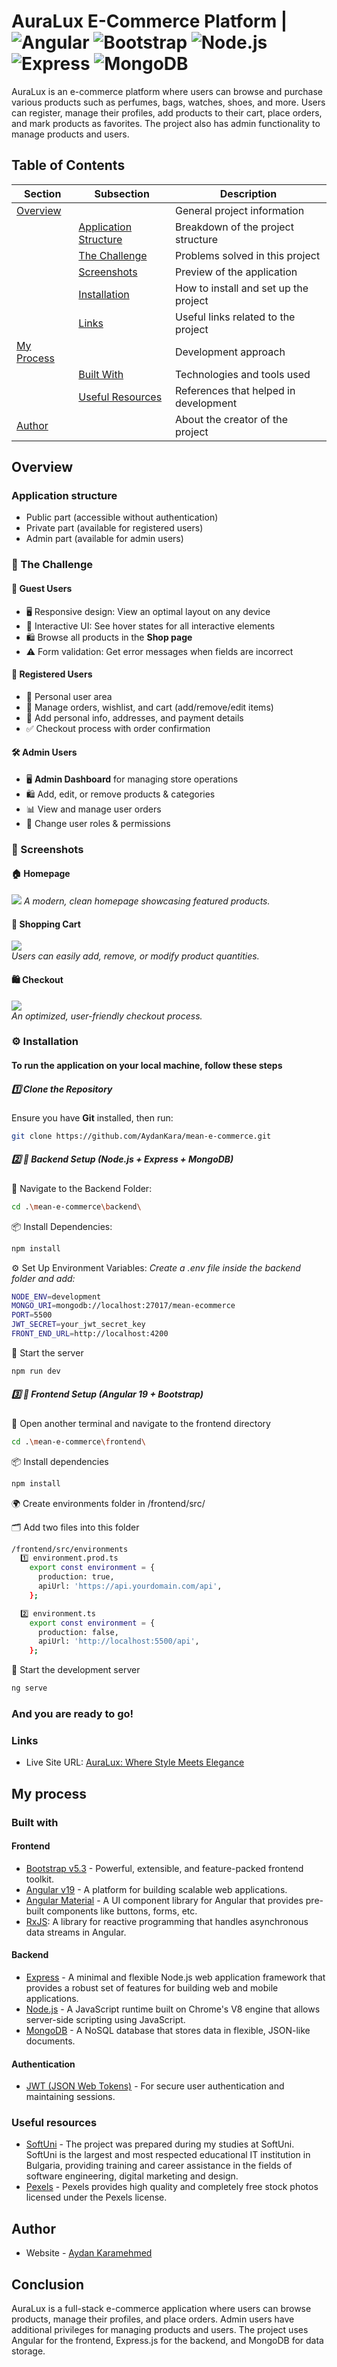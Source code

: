 # AuraLux E-Commerce Platform | ![Angular](https://img.shields.io/badge/Angular-v19-red) ![Bootstrap](https://img.shields.io/badge/Bootstrap-5.3-blue) ![Node.js](https://img.shields.io/badge/Node.js-20-green) ![Express](https://img.shields.io/badge/Express-v4-black) ![MongoDB](https://img.shields.io/badge/MongoDB-v7-00ED64)

<p>AuraLux is an e-commerce platform where users can browse and purchase various products such as perfumes, bags, watches, shoes, and more. Users can register, manage their profiles, add products to their cart, place orders, and mark products as favorites. The project also has admin functionality to manage products and users.</p>

## Table of Contents

| Section | Subsection | Description |
|---------|------------|-------------|
| [Overview](#overview) |  | General project information |
|  | [Application Structure](#application-structure) | Breakdown of the project structure |
|  | [The Challenge](#-the-challenge) | Problems solved in this project |
|  | [Screenshots](#-screenshots) | Preview of the application |
|  | [Installation](#%EF%B8%8F-installation) | How to install and set up the project |
|  | [Links](#links) | Useful links related to the project |
| [My Process](#my-process) |  | Development approach |
|  | [Built With](#built-with) | Technologies and tools used |
|  | [Useful Resources](#useful-resources) | References that helped in development |
| [Author](#author) |  | About the creator of the project |

## Overview

### Application structure

- Public part (accessible without authentication)
- Private part (available for registered users)
- Admin part (available for admin users)

### 🚀 The Challenge

#### 👤 Guest Users
- 🖥️ Responsive design: View an optimal layout on any device  
- 🎨 Interactive UI: See hover states for all interactive elements  
- 🛍️ Browse all products in the **Shop page**  
- ⚠️ Form validation: Get error messages when fields are incorrect  

#### 🔐 Registered Users  
- 👤 Personal user area  
- 🛒 Manage orders, wishlist, and cart (add/remove/edit items)  
- 📝 Add personal info, addresses, and payment details  
- ✅ Checkout process with order confirmation  

#### 🛠️ Admin Users  
- 🖥️ **Admin Dashboard** for managing store operations  
- 🛍️ Add, edit, or remove products & categories  
- 📊 View and manage user orders  
- 🔑 Change user roles & permissions  

### 📸 Screenshots

#### 🏠 Homepage  

![](/frontend/public/assets/desktop-preview.png)
_A modern, clean homepage showcasing featured products._

#### 🛒 Shopping Cart  
![](/frontend/public/assets/cart.png)  
_Users can easily add, remove, or modify product quantities._

#### 🛍️ Checkout  
![](/frontend/public/assets/checkout.png)  
_An optimized, user-friendly checkout process._

### ⚙️ Installation

#### To run the application on your local machine, follow these steps

##### 1️⃣ Clone the Repository
Ensure you have **Git** installed, then run:

```bash
git clone https://github.com/AydanKara/mean-e-commerce.git
```

##### 2️⃣ 🔧 Backend Setup (Node.js + Express + MongoDB)
  📂 Navigate to the Backend Folder:

  ```bash
  cd .\mean-e-commerce\backend\
  ```

  📦 Install Dependencies:
  ```bash
  npm install
   ```

   ⚙️ Set Up Environment Variables:
    _Create a .env file inside the backend folder and add:_
    
   ```bash
   NODE_ENV=development
   MONGO_URI=mongodb://localhost:27017/mean-ecommerce
   PORT=5500
   JWT_SECRET=your_jwt_secret_key
   FRONT_END_URL=http://localhost:4200
   ```

   🚀 Start the server

   ```bash
   npm run dev
   ```

##### 3️⃣ 🎨 Frontend Setup (Angular 19 + Bootstrap)
   📂 Open another terminal and navigate to the frontend directory

   ```bash
   cd .\mean-e-commerce\frontend\
   ```

   📦 Install dependencies

   ```bash
   npm install
   ```

   🌍 Create environments folder in /frontend/src/

   🗂️ Add two files into this folder

   ```bash
   /frontend/src/environments
     1️⃣ environment.prod.ts
       export const environment = {
         production: true,
         apiUrl: 'https://api.yourdomain.com/api',
       };

     2️⃣ environment.ts
       export const environment = {
         production: false,
         apiUrl: 'http://localhost:5500/api',
       };
   ```

   🚀 Start the development server

   ```bash
   ng serve
   ```

<h3>And you are ready to go!</h3>

### Links

- Live Site URL: [AuraLux: Where Style Meets Elegance](https://aydankara.github.io/mean-e-commerce/home)

## My process

### Built with

#### Frontend

- [Bootstrap v5.3](https://getbootstrap.com/) - Powerful, extensible, and feature-packed frontend toolkit.
- [Angular v19](https://angular.dev/) - A platform for building scalable web applications.
- [Angular Material](https://material.angular.io/) - A UI component library for Angular that provides pre-built components like buttons, forms, etc.
- [RxJS](https://rxjs.dev/): A library for reactive programming that handles asynchronous data streams in Angular.

#### Backend

- [Express](https://expressjs.com/) - A minimal and flexible Node.js web application framework that provides a robust set of features for building web and mobile applications.
- [Node.js](https://nodejs.org/) - A JavaScript runtime built on Chrome's V8 engine that allows server-side scripting using JavaScript.
- [MongoDB](https://www.mongodb.com/) - A NoSQL database that stores data in flexible, JSON-like documents.

#### Authentication

- [JWT (JSON Web Tokens)](https://jwt.io/) - For secure user authentication and maintaining sessions.

### Useful resources

- [SoftUni](https://softuni.bg/) - The project was prepared during my studies at SoftUni. SoftUni is the largest and most respected educational IT institution in Bulgaria, providing training and career assistance in the fields of software engineering, digital marketing and design.
- [Pexels](https://www.pexels.com/) - Pexels provides high quality and completely free stock photos licensed under the Pexels license.

## Author

- Website - [Aydan Karamehmed](https://github.com/AydanKara)


## Conclusion
<p>AuraLux is a full-stack e-commerce application where users can browse products, manage their profiles, and place orders. Admin users have additional privileges for managing products and users. The project uses Angular for the frontend, Express.js for the backend, and MongoDB for data storage.</p>
